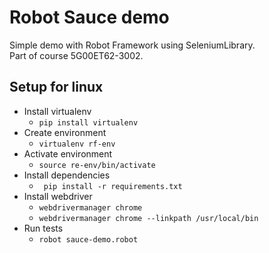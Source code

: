 # Robot Sauce demo

Simple demo with Robot Framework using SeleniumLibrary.\
Part of course 5G00ET62-3002.

## Setup for linux

* Install virtualenv
  * ```pip install virtualenv```
* Create environment
  * ```virtualenv rf-env```
* Activate environment
  * ```source re-env/bin/activate```
* Install dependencies
  * ``` pip install -r requirements.txt```
* Install webdriver
  * ```webdrivermanager chrome```
  * ```webdrivermanager chrome --linkpath /usr/local/bin```
* Run tests
  * ```robot sauce-demo.robot```
  
